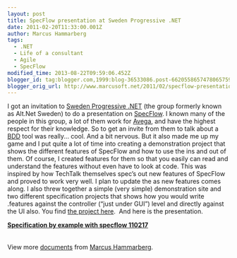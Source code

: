 ```yaml
---
layout: post
title: SpecFlow presentation at Sweden Progressive .NET
date: 2011-02-20T11:33:00.001Z
author: Marcus Hammarberg
tags:
  - .NET
  - Life of a consultant
  - Agile
  - SpecFlow
modified_time: 2013-08-22T09:59:06.452Z
blogger_id: tag:blogger.com,1999:blog-36533086.post-6620558657478065759
blogger_orig_url: http://www.marcusoft.net/2011/02/specflow-presentation-at-sweden.html
---
```





I got an invitation to
<a href="http://groups.google.com/group/sweden-progressive-dot-net"
target="_blank">Sweden Progressive .NET</a> (the group formerly known as
Alt.Net Sweden) to do a presentation on
<a href="http://www.specflow.org/" target="_blank">SpecFlow</a>. I known
many of the people in this group, a lot of them work for
<a href="http://www.avegagroup.se/" target="_blank">Avega</a>, and have
the highest respect for their knowledge.
So to get an invite from them to talk about a
<a href="http://en.wikipedia.org/wiki/Behavior_Driven_Development"
target="_blank">BDD</a> tool was really... cool. And a bit nervous. But
it also made me up my game and I put quite a lot of time into creating a
demonstration project that shows the different features of SpecFlow and
how to use the ins and out of them.
Of course, I created features for them so that
you easily can read and understand the features without even have to
look at code. This was inspired by how TechTalk themselves spec’s out
new features of SpecFlow and proved to work very well.
I plan to update the as new features comes along.
I also threw together a simple (very simple) demonstration site and two
different specification projects that shows how you would write
.features against the controller (“just under GUI”) level and directly
against the UI also.
You find <a href="https://github.com/marcusoftnet/ProgressiveNetDemos"
target="_blank">the project here</a>.  And here is the presentation.

<div id="__ss_6990568" style="width: 477px;">

**[Specification by example with specflow
110217](http://www.slideshare.net/marcusoftnet/specification-by-example-with-specflow-110217 "Specification by example with specflow 110217")**
<div
style="padding-bottom: 12px; padding-left: 0px; padding-right: 0px; padding-top: 5px;">

View more [documents](http://www.slideshare.net/) from [Marcus
Hammarberg](http://www.slideshare.net/marcusoftnet).
